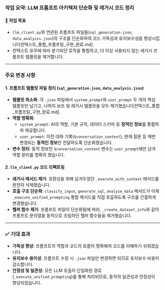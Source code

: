 ### **작업 요약: LLM 프롬프트 아키텍처 단순화 및 레거시 코드 정리**

#### 🎯 **작업 목표**
-   `llm_client.py`와 연관된 프롬프트 파일들(`sql_generation.json`, `data_analysis.json`)의 구조를 단순화하여 코드 가독성과 유지보수성을 향상시킵니다컨텍스트_통합_프롬프팅_구현_완료.md].
-   컨텍스트 유무에 따라 분기되던 로직을 통합하고, 더 이상 사용되지 않는 레거시 프롬프트 템플릿을 제거합니다.

---

### **주요 변경 사항**

#### **1. 프롬프트 템플릿 파일 정리 (`sql_generation.json`, `data_analysis.json`)**

-   **템플릿 최소화**: 각 `.json` 파일에서 `system_prompt`와 `user_prompt` 두 개의 핵심 템플릿만 남기고, 나머지 보조 및 레거시 템플릿을 모두 제거했습니다컨텍스트_통합_프롬프팅_구현_완료.md].
-   **역할 명확화**:
    -   `system_prompt`: AI의 역할, 기본 규칙, 데이터 스키마 등 **정적인 정보**를 통합하여 제공합니다.
    -   `user_prompt`: 이전 대화 기록(`$conversation_context`), 현재 질문 등 매번 변경되는 **동적인 정보**만 전달하도록 단순화했습니다.
-   **변수 정리**: 동적 정보인 `$conversation_context` 변수는 `user_prompt`에만 남겨 역할 분리를 명확히 했습니다.

#### **2. `llm_client.py` 코드 리팩토링**

-   **레거시 메서드 제거**: 호환성을 위해 남겨두었던 `_execute_with_context` 메서드를 완전히 삭제했습니다.
-   **호출 구조 단순화**: `classify_input`, `generate_sql`, `analyze_data` 메서드가 이제 `_execute_unified_prompting` 통합 메서드를 직접 호출하도록 구조를 간결하게 변경했습니다.
-   **헬퍼 함수 제거**: 프롬프트 파일이 단순화됨에 따라, `_create_dataset_info`와 같이 프롬프트 문자열을 동적으로 조립하던 헬퍼 함수들을 제거했습니다.

---

### ✅ **기대 효과**

-   **가독성 향상**: 프롬프트의 역할과 코드의 흐름이 명확해져 코드를 이해하기 쉬워졌습니다.
-   **유지보수 용이성**: 프롬프트 수정 시 `.json` 파일만 변경하면 되므로 유지보수 비용이 감소합니다.
-   **안정성 및 일관성**: 모든 LLM 호출이 단일화된 경로(`_execute_unified_prompting`)를 통해 처리되므로, 동작의 일관성과 안정성이 향상되었습니다.